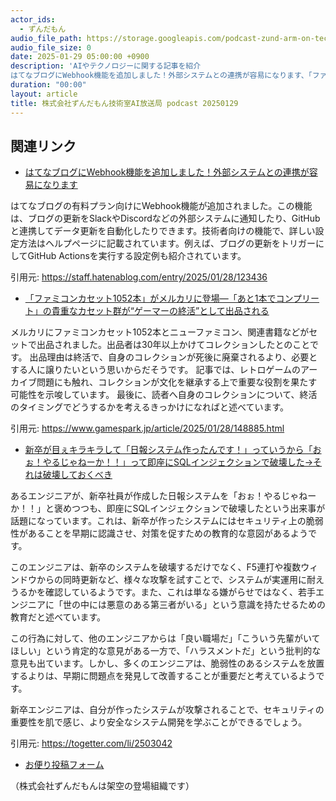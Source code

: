 ```yaml
---
actor_ids:
  - ずんだもん
audio_file_path: https://storage.googleapis.com/podcast-zund-arm-on-tech/audio/株式会社ずんだもん技術室AI放送局_podcast_20250129.mp3
audio_file_size: 0
date: 2025-01-29 05:00:00 +0900
description: 'AIやテクノロジーに関する記事を紹介  
はてなブログにWebhook機能を追加しました！外部システムとの連携が容易になります、「ファミコンカセット1052本」がメルカリに登場―「あと1本でコンプリート」の貴重なカセット群が“ゲーマーの終活”として出品される、新卒が目ぇキラキラして「日報システム作ったんです！」っていうから「おぉ！やるじゃねーか！！」って即座にSQLインジェクションで破壊した→それは破壊しておくべき'
duration: "00:00"
layout: article
title: 株式会社ずんだもん技術室AI放送局 podcast 20250129
---
```


## 関連リンク


- [はてなブログにWebhook機能を追加しました！外部システムとの連携が容易になります](https://staff.hatenablog.com/entry/2025/01/28/123436)  


はてなブログの有料プラン向けにWebhook機能が追加されました。この機能は、ブログの更新をSlackやDiscordなどの外部システムに通知したり、GitHubと連携してデータ更新を自動化したりできます。技術者向けの機能で、詳しい設定方法はヘルプページに記載されています。例えば、ブログの更新をトリガーにしてGitHub Actionsを実行する設定例も紹介されています。


引用元: https://staff.hatenablog.com/entry/2025/01/28/123436


- [「ファミコンカセット1052本」がメルカリに登場―「あと1本でコンプリート」の貴重なカセット群が“ゲーマーの終活”として出品される](https://www.gamespark.jp/article/2025/01/28/148885.html)  


メルカリにファミコンカセット1052本とニューファミコン、関連書籍などがセットで出品されました。出品者は30年以上かけてコレクションしたとのことです。
出品理由は終活で、自身のコレクションが死後に廃棄されるより、必要とする人に譲りたいという思いからだそうです。
記事では、レトロゲームのアーカイブ問題にも触れ、コレクションが文化を継承する上で重要な役割を果たす可能性を示唆しています。
最後に、読者へ自身のコレクションについて、終活のタイミングでどうするかを考えるきっかけになればと述べています。


引用元: https://www.gamespark.jp/article/2025/01/28/148885.html


- [新卒が目ぇキラキラして「日報システム作ったんです！」っていうから「おぉ！やるじゃねーか！！」って即座にSQLインジェクションで破壊した→それは破壊しておくべき](https://togetter.com/li/2503042)  


あるエンジニアが、新卒社員が作成した日報システムを「おぉ！やるじゃねーか！！」と褒めつつも、即座にSQLインジェクションで破壊したという出来事が話題になっています。これは、新卒が作ったシステムにはセキュリティ上の脆弱性があることを早期に認識させ、対策を促すための教育的な意図があるようです。

このエンジニアは、新卒のシステムを破壊するだけでなく、F5連打や複数ウィンドウからの同時更新など、様々な攻撃を試すことで、システムが実運用に耐えうるかを確認しているようです。また、これは単なる嫌がらせではなく、若手エンジニアに「世の中には悪意のある第三者がいる」という意識を持たせるための教育だと述べています。

この行為に対して、他のエンジニアからは「良い職場だ」「こういう先輩がいてほしい」という肯定的な意見がある一方で、「ハラスメントだ」という批判的な意見も出ています。しかし、多くのエンジニアは、脆弱性のあるシステムを放置するよりは、早期に問題点を発見して改善することが重要だと考えているようです。

新卒エンジニアは、自分が作ったシステムが攻撃されることで、セキュリティの重要性を肌で感じ、より安全なシステム開発を学ぶことができるでしょう。


引用元: https://togetter.com/li/2503042



- [お便り投稿フォーム](https://forms.gle/ffg4JTfqdiqK62qf9)

（株式会社ずんだもんは架空の登場組織です）
